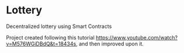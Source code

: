 # Lottery
Decentralized lottery using Smart Contracts


Project created following this tutorial https://www.youtube.com/watch?v=M576WGiDBdQ&t=18434s, and then improved upon it.